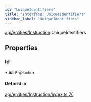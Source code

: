 ```yaml
---
id: "UniqueIdentifiers"
title: "Interface: UniqueIdentifiers"
sidebar_label: "UniqueIdentifiers"
---
```


[api/entities/Instruction](../../../../../modules/API/Entities/Instruction/Instruction.md).UniqueIdentifiers

## Properties

### id

• **id**: `BigNumber`

#### Defined in

[api/entities/Instruction/index.ts:70](https://github.com/PolymeshAssociation/polymesh-sdk/blob/fe2e6dd1d/src/api/entities/Instruction/index.ts#L70)
